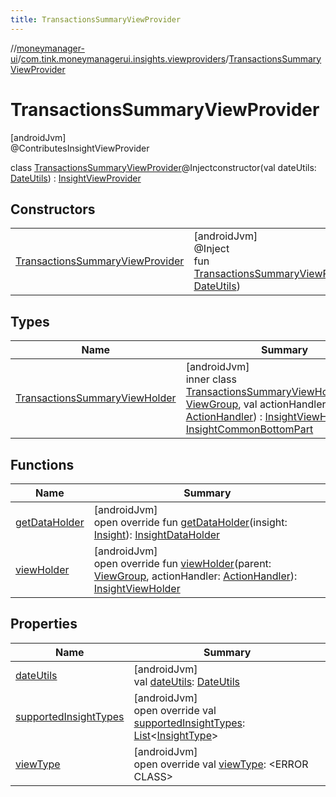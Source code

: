 ```yaml
---
title: TransactionsSummaryViewProvider
---
```

//[moneymanager-ui](../../../index.html)/[com.tink.moneymanagerui.insights.viewproviders](../index.html)/[TransactionsSummaryViewProvider](index.html)



# TransactionsSummaryViewProvider



[androidJvm]\
@ContributesInsightViewProvider



class [TransactionsSummaryViewProvider](index.html)@Injectconstructor(val dateUtils: [DateUtils](../../se.tink.utils/-date-utils/index.html)) : [InsightViewProvider](../-insight-view-provider/index.html)



## Constructors


| | |
|---|---|
| [TransactionsSummaryViewProvider](-transactions-summary-view-provider.html) | [androidJvm]<br>@Inject<br>fun [TransactionsSummaryViewProvider](-transactions-summary-view-provider.html)(dateUtils: [DateUtils](../../se.tink.utils/-date-utils/index.html)) |


## Types


| Name | Summary |
|---|---|
| [TransactionsSummaryViewHolder](-transactions-summary-view-holder/index.html) | [androidJvm]<br>inner class [TransactionsSummaryViewHolder](-transactions-summary-view-holder/index.html)(parent: [ViewGroup](https://developer.android.com/reference/kotlin/android/view/ViewGroup.html), val actionHandler: [ActionHandler](../../com.tink.moneymanagerui.insights.actionhandling/-action-handler/index.html)) : [InsightViewHolder](../-insight-view-holder/index.html), [InsightCommonBottomPart](../-insight-common-bottom-part/index.html) |


## Functions


| Name | Summary |
|---|---|
| [getDataHolder](get-data-holder.html) | [androidJvm]<br>open override fun [getDataHolder](get-data-holder.html)(insight: [Insight](../../com.tink.model.insights/-insight/index.html)): [InsightDataHolder](../-insight-data-holder/index.html) |
| [viewHolder](view-holder.html) | [androidJvm]<br>open override fun [viewHolder](view-holder.html)(parent: [ViewGroup](https://developer.android.com/reference/kotlin/android/view/ViewGroup.html), actionHandler: [ActionHandler](../../com.tink.moneymanagerui.insights.actionhandling/-action-handler/index.html)): [InsightViewHolder](../-insight-view-holder/index.html) |


## Properties


| Name | Summary |
|---|---|
| [dateUtils](date-utils.html) | [androidJvm]<br>val [dateUtils](date-utils.html): [DateUtils](../../se.tink.utils/-date-utils/index.html) |
| [supportedInsightTypes](supported-insight-types.html) | [androidJvm]<br>open override val [supportedInsightTypes](supported-insight-types.html): [List](https://kotlinlang.org/api/latest/jvm/stdlib/kotlin.collections/-list/index.html)&lt;[InsightType](../../com.tink.model.insights/-insight-type/index.html)&gt; |
| [viewType](view-type.html) | [androidJvm]<br>open override val [viewType](view-type.html): &lt;ERROR CLASS&gt; |

